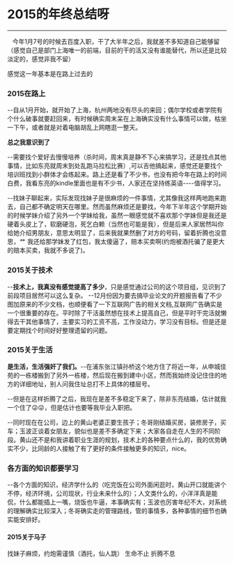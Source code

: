 # 2015的年终总结呀

---

   今年1月7号的时候去百度入职，干了大半年之后，我就差不多知道自己能够留（感觉自己是部门上海唯一的前端，目前的干的活又没有谁能替代，所以还是比较淡定的，感觉非我不留）

感觉这一年基本是在路上过去的

### 2015在路上

--自从1月开始，就开始了上海，杭州两地没有尽头的来回；偶尔学校或者学院有个什么破事就要赶回来，有时候确实周末呆在上海确实没有什么事情可以做，枯坐一下午，或者就是对着电脑胡乱上网瞎逛一整天。

**总之我意识到了**

--需要找个爱好去慢慢培养（杀时间，周末真是静不下心来搞学习，还是找点其他事情，比如东亮就周末到处乱跑马拉松比赛）,可以吉他搞起来，感觉还是要找个培训班找到小群体才会练起来。路上还是看了不少书，也没有把今年在路上的时间白费，我看东亮的kindle里面也是有不少书，人家还在坚持练英语----值得学习。

--找妹子聊起来，实际发现找妹子是很麻烦的一件事情，尤其像我这样两地跑来跑去，自己都不确定明天在哪里。然而虽然麻烦还是要找，今年下半年这个学期开始的时候学妹介绍了另外一个学妹给我，虽然一眼感觉就不喜欢那个学妹但是我还是硬着头皮上了，软磨硬泡，死乞白赖（当然也可能是我），但是后来人家居然叫你给她介绍男朋友，意思太明显了，后来我就果然删了对方的号码，留着折腾也没意思，艹 我还给那学妹发了红包，我太傻逼了，赔本买卖啊\(约炮被酒托骗了是更大的赔本买卖，我就不多说了\)。

### 2015关于技术

--**技术上，我真没有感觉提高了多少**，只是感觉通过公司的这个项目组，见识到了前段项目居然可以这么复杂。 --12月份因为要去搞毕业论文的开题报告看了不少图加原来的不少文档，也顺便看了一下互联网广告的相关文档,互联网广告确实是一个很重要的存在。平时除了干活虽然想在技术上提高自己，但是平时干完活就懒得去干其他事情了，主要实习的工资不高，工作没动力，学习没有目标。但是还是要定期找个时间好好整理遗留的问题。

### 2015关于生活

**是生活，生活强奸了我们。**--在浦东张江镇孙桥这个地方住了将近一年，从申城佳苑的一栋楼搬到了另外一栋楼，然后现在搬到建中小区，然而我始终没记住住的地方的详细地址，别人问我住址总打不上具体的楼层号。

--但是在这样折腾了之后，我现在是差不多稳定下来了，除非东亮结婚，估计就我一个住了😜😜，但是估计也要等我毕业入职把。

--同时现在在公司，边上的黄山老婆正要生孩子；冬哥刚结婚买房，装修房子，买车；玉波正谈着女朋友，貌似也是差不多确定下来；大家各自走在人生的不同阶段。黄山还不是和我讲着职业生涯的规划，技术上的各种要点什么的，我的优势确实不少，比同龄的人接触了有了更好的条件接触更多的知识，nice。

### 各方面的知识都要学习

--各个方面的知识，经济学什么的（吃完饭在公司外面闲逛时，黄山开口就能讲个不停，经济环境，公司现状，行业未来什么的）；人文类什么的，小洋洋真是能侃，什么都能插上一嘴，烧饭也牛逼，本事确实有；玉波也厉害年纪不大，对系统的理解确实比较深入；冬哥确实走的管理路线，管的事情多，各种事情的细节也确实能安排好。

#### 2015关于马子

找妹子麻烦，约炮需谨慎（酒托，仙人跳） 生命不止 折腾不息

